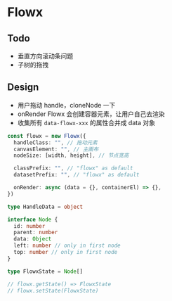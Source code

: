 # Flowx

## Todo

- 垂直方向滚动条问题
- 子树的拖拽

## Design

- 用户拖动 handle，cloneNode 一下
- onRender Flowx 会创建容器元素，让用户自己去渲染
- 收集所有 `data-flowx-xxx` 的属性合并成 data 对象

```typescript
const flowx = new Flowx({
  handleClass: "", // 拖动元素
  canvasElement: "", // 主画布
  nodeSize: [width, height], // 节点宽高

  classPrefix: "", // "flowx" as default
  datasetPrefix: "", // "flowx" as default

  onRender: async (data = {}, containerEl) => {},
})

type HandleData = object

interface Node {
  id: number
  parent: number
  data: Object
  left: number // only in first node
  top: number // only in first node
}

type FlowxState = Node[]

// flowx.getState() => FlowxState
// flowx.setState(FlowxState)
```

